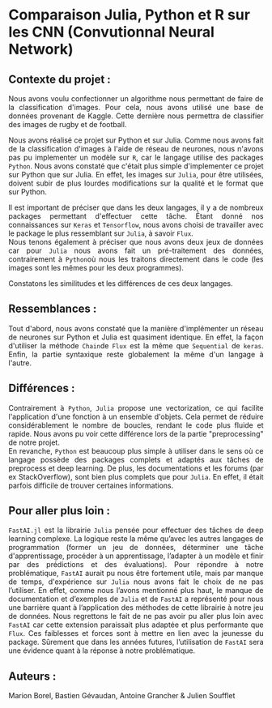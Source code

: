 # Comparaison Julia, Python et R sur les CNN (Convutionnal Neural Network)

<div style="text-align:justify;"> 

## Contexte du projet :
Nous avons voulu confectionner un algorithme nous permettant de faire de la classification d'images.
Pour cela, nous avons utilisé une base de données provenant de Kaggle. Cette dernière nous permettra de classifier des 
images de rugby et de football.

Nous avons réalisé ce projet sur Python et sur Julia. Comme nous avons fait de la classification d'images à l'aide de 
réseau de neurones, nous n'avons pas pu implementer un modèle sur ```R```, car le langage utilise des packages ```Python```.
Nous avons constaté que c'était plus simple d'implementer ce projet sur Python que sur Julia. En effet, 
les images sur ```Julia```, pour être utilisées, doivent subir de plus lourdes modifications sur la qualité et le format
que sur Python.

Il est important de préciser que dans les deux langages, il y a de nombreux packages permettant d'effectuer cette tâche. 
Étant donné nos connaissances sur ```Keras``` et ```Tensorflow```, nous avons choisi de travailler avec le package 
le plus ressemblant sur ```Julia```, à savoir ```Flux```.  
Nous tenons également à préciser que nous avons deux jeux de données car pour ```Julia``` nous avons fait un pré-traitement des données,
contrairement à ```Python```où nous les traitons directement dans le code (les images sont les mêmes pour les deux programmes).

Constatons les similitudes et les différences de ces deux langages.

## Ressemblances :

Tout d'abord, nous avons constaté que la manière d'implémenter un réseau de neurones sur Python et Julia est quasiment identique. 
En effet, la façon d'utiliser la méthode ```Chain```de ```Flux``` est la même que ```Sequential``` de ```keras```.
Enfin, la partie syntaxique reste globalement la même d'un langage à l'autre.

## Différences : 

Contrairement à ```Python```, ```Julia``` propose une vectorization, ce qui facilite l'application d'une fonction 
à un ensemble d'objets. Cela permet de réduire considérablement le nombre de boucles, rendant le code plus fluide et 
rapide. Nous avons pu voir cette différence lors de la partie "preprocessing" de notre projet.  
En revanche, ```Python``` est beaucoup plus simple à utiliser dans le sens où ce langage possède des packages complets 
et adaptés aux tâches de preprocess et deep learning. De plus, les documentations et les forums (par ex StackOverflow),
sont bien plus complets que pour ```Julia```. En effet, il était parfois difficile de trouver certaines informations.


## Pour aller plus loin :

```FastAI.jl``` est la librairie ```Julia``` pensée pour effectuer des tâches de deep learning complexe. La logique reste la même 
qu’avec les autres langages de programmation (former un jeu de données, déterminer une tâche d'apprentissage, procéder 
à un apprentissage, l’adapter à un modèle et finir par des prédictions et des évaluations). Pour répondre à notre 
problématique, ```FastAI``` aurait pu nous être fortement utile, mais par manque de temps, d'expérience sur ```Julia``` nous avons 
fait le choix de ne pas l’utiliser. En effet, comme nous l’avons mentionné plus haut, le manque de documentation et d’exemples 
de ```Julia``` et de ```FastAI``` a représenté pour nous une barrière quant à l’application des méthodes de cette librairie 
à notre jeu de données. Nous regrettons le fait de ne pas avoir pu aller plus loin avec ```FastAI``` car cette extension 
paraissait plus adaptée et plus performante que ```Flux```. Ces faiblesses et forces sont à mettre en lien avec la jeunesse 
du package. Sûrement que dans les années futures, l’utilisation de ```FastAI``` sera une évidence quant à la réponse à 
notre problématique.

## Auteurs :
Marion Borel, Bastien Gévaudan, Antoine Grancher & Julien Soufflet

</div>
